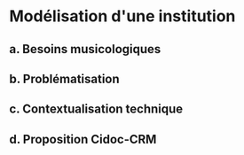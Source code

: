 # Modélisation d'une institution

## a. Besoins musicologiques

## b. Problématisation

## c. Contextualisation technique

## d. Proposition Cidoc-CRM



